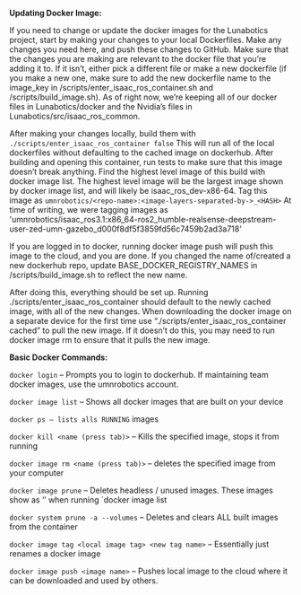 **Updating Docker Image:**

If you need to change or update the docker images for the Lunabotics project, start by making your changes to your local Dockerfiles. Make any changes you need here, and push these changes to GitHub. Make sure that the changes you are making are relevant to the docker file that you’re adding it to. If it isn’t, either pick a different file or make a new dockerfile (if you make a new one, make sure to add the new dockerfile name to the image_key in /scripts/enter_isaac_ros_container.sh and /scripts/build_image.sh). As of right now, we’re keeping all of our docker files in Lunabotics/docker and the Nvidia’s files in Lunabotics/src/isaac_ros_common.

After making your changes locally, build them with `./scripts/enter_isaac_ros_container false`
This will run all of the local dockerfiles without defaulting to the cached image on dockerhub. 
After building and opening this container, run tests to make sure that this image doesn’t break anything. 
Find the highest level image of this build with docker image list. The highest level image will be the largest image shown by docker image list, and will likely be isaac_ros_dev-x86-64. 
Tag this image as `umnrobotics/<repo-name>:<image-layers-separated-by->_<HASH>`
At time of writing, we were tagging images as 'umnrobotics/isaac_ros3.1:x86_64-ros2_humble-realsense-deepstream-user-zed-umn-gazebo_d000f8df5f3859fd56c7459b2ad3a718'


If you are logged in to docker, running docker image push will push this image to the cloud, and you are done. If you changed the name of/created a new dockerhub repo, update BASE_DOCKER_REGISTRY_NAMES in /scripts/build_image.sh to reflect the new name. 

After doing this, everything should be set up. Running ./scripts/enter_isaac_ros_container should default to the newly cached image, with all of the new changes. 
When downloading the docker image on a separate device for the first time use “./scripts/enter_isaac_ros_container cached” to pull the new image. If it doesn’t do this, you may need to run docker image rm <old image name> to ensure that it pulls the new image.

**Basic Docker Commands:**


`docker login` – Prompts you to login to dockerhub. If maintaining team docker images, use the umnrobotics account. 

`docker image list` – Shows all docker images that are built on your device

`docker ps – lists alls RUNNING` images

`docker kill <name (press tab)>` – Kills the specified image, stops it from running

`docker image rm <name (press tab)>` – deletes the specified image from your computer

`docker image prune` – Deletes headless / unused images. These images show as ‘<none>’ when running `docker image list

`docker system prune -a --volumes` – Deletes and clears ALL built images from the container

`docker image tag <local image tag> <new tag name>` – Essentially just renames a docker image

`docker image push <image name>` – Pushes local image to the cloud where it can be downloaded and used by others.
